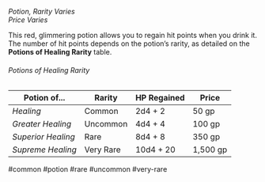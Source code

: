 *Potion, Rarity Varies*  
*Price Varies*

This red, glimmering potion allows you to regain hit points when you drink it. The number of hit points depends on the potion’s rarity, as detailed on the **Potions of Healing Rarity** table.
###### Potions of Healing Rarity
| Potion of...       | Rarity    | HP Regained | Price    |
| ------------------ | --------- | ----------- | -------- |
| *Healing*          | Common    | 2d4 + 2     | 50 gp    |
| *Greater Healing*  | Uncommon  | 4d4 + 4     | 100 gp   |
| *Superior Healing* | Rare      | 8d4 + 8     | 350 gp   |
| *Supreme Healing*  | Very Rare | 10d4 + 20   | 1,500 gp |

#common #potion #rare #uncommon #very-rare
